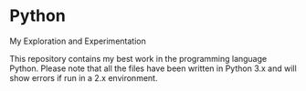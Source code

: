 # Python
My Exploration and Experimentation

This repository contains my best work in the programming language Python. Please note that all the files have been written in Python 3.x and will show errors if run in a 2.x environment.

